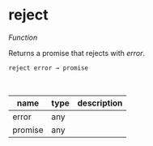 # reject

_Function_

Returns a promise that rejects with _error_.

<pre><code>reject error &rarr; promise</code></pre>
<br>

| name | type | description |
|------|------|-------------|
|error|any||
|promise|any||


